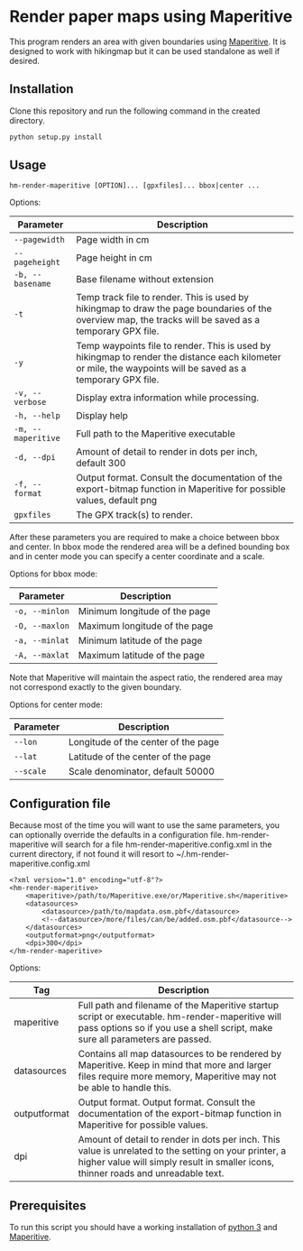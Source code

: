 # Render paper maps using Maperitive

This program renders an area with given boundaries using [Maperitive](http://maperitive.net/). It is designed to work with hikingmap but it can be used standalone as well if desired.

## Installation
Clone this repository and run the following command in the created directory.
```bash
python setup.py install
```

## Usage

`hm-render-maperitive [OPTION]... [gpxfiles]... bbox|center ...`

Options:

| Parameter | Description
| --------- | -----------
| `--pagewidth` | Page width in cm
| `--pageheight` | Page height in cm
| `-b, --basename` | Base filename without extension
| `-t` | Temp track file to render. This is used by hikingmap to draw the page boundaries of the overview map, the tracks will be saved as a temporary GPX file.
| `-y` | Temp waypoints file to render. This is used by hikingmap to render the distance each kilometer or mile, the waypoints will be saved as a temporary GPX file.
| `-v, --verbose` | Display extra information while processing.
| `-h, --help` | Display help
| `-m, --maperitive` | Full path to the Maperitive executable
| `-d, --dpi` | Amount of detail to render in dots per inch, default 300
| `-f, --format` | Output format. Consult the documentation of the export-bitmap function in Maperitive for possible values, default png
| `gpxfiles` | The GPX track(s) to render.

After these parameters you are required to make a choice between bbox and center. In bbox mode the rendered area will be a defined bounding box and in center mode you can specify a center coordinate and a scale.

Options for bbox mode:

| Parameter | Description
| --------- | -----------
| `-o, --minlon` | Minimum longitude of the page
| `-O, --maxlon` | Maximum longitude of the page
| `-a, --minlat` | Minimum latitude of the page
| `-A, --maxlat` | Maximum latitude of the page

Note that Maperitive will maintain the aspect ratio, the rendered area may not correspond exactly to the given boundary.

Options for center mode:

| Parameter | Description
| --------- | -----------
| `--lon` | Longitude of the center of the page
| `--lat` | Latitude of the center of the page
| `--scale` | Scale denominator, default 50000

## Configuration file

Because most of the time you will want to use the same parameters, you can optionally override the defaults in a configuration file. hm-render-maperitive will search for a file hm-render-maperitive.config.xml in the current directory, if not found it will resort to ~/.hm-render-maperitive.config.xml

```
<?xml version="1.0" encoding="utf-8"?>
<hm-render-maperitive>
    <maperitive>/path/to/Maperitive.exe/or/Maperitive.sh</maperitive>
    <datasources>
        <datasource>/path/to/mapdata.osm.pbf</datasource>
        <!--datasource>/more/files/can/be/added.osm.pbf</datasource-->
    </datasources>
    <outputformat>png</outputformat>
    <dpi>300</dpi>
</hm-render-maperitive>
```

Options:

| Tag | Description
| --- | -----------
| maperitive | Full path and filename of the Maperitive startup script or executable. hm-render-maperitive will pass options so if you use a shell script, make sure all parameters are passed.
| datasources | Contains all map datasources to be rendered by Maperitive. Keep in mind that more and larger files require more memory, Maperitive may not be able to handle this.
| outputformat | Output format. Output format. Consult the documentation of the export-bitmap function in Maperitive for possible values.
| dpi | Amount of detail to render in dots per inch. This value is unrelated to the setting on your printer, a higher value will simply result in smaller icons, thinner roads and unreadable text.


## Prerequisites

To run this script you should have a working installation of [python 3](https://www.python.org/) and [Maperitive](http://maperitive.net/). 

